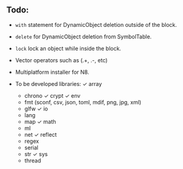 Todo:
---

- `with` statement for DynamicObject deletion outside of the block.
- `delete` for DynamicObject deletion from SymbolTable.
- `lock` lock an object while inside the block.
- Vector operators such as (.+, .-, etc)
- Multiplatform installer for N8.

- To be developed libraries:
    ✓ array
    * chrono
    ✓ crypt
    ✓ env
    * fmt (sconf, csv, json, toml, mdif, png, jpg, xml)
    * glfw
    ✓ io
    * lang
    * map
    ✓ math
    * ml
    * net
    ✓ reflect
    * regex
    * serial
    * str
    ✓ sys
    * thread
